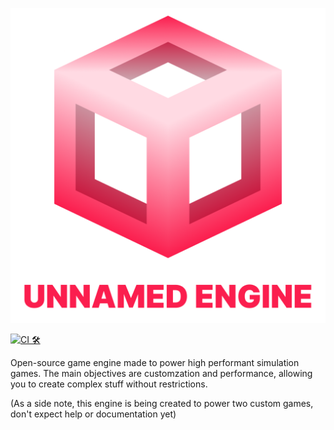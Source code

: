 <p align="center">
    <img src="branding/unnamed_engine.png?raw=true" alt="Image of the UnnamedEngine logo">
</p>

[![CI 🛠️](https://github.com/UnnamedEngine/unen/actions/workflows/ci.yaml/badge.svg)](https://github.com/UnnamedEngine/unen/actions/workflows/ci.yaml)

Open-source game engine made to power high performant simulation games. The main objectives are customzation and performance, allowing you to create complex stuff without restrictions.

(As a side note, this engine is being created to power two custom games, don't
expect help or documentation yet)
